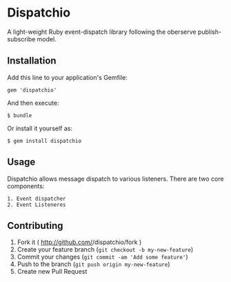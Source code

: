 # Dispatchio

A light-weight Ruby event-dispatch library following the oberserve publish-subscribe model.

## Installation

Add this line to your application's Gemfile:

    gem 'dispatchio'

And then execute:

    $ bundle

Or install it yourself as:

    $ gem install dispatchio

## Usage

Dispatchio allows message dispatch to various listeners.  There are two core components:

	1. Event dispatcher
	2. Event Listeneres

## Contributing

1. Fork it ( http://github.com/<my-github-username>/dispatchio/fork )
2. Create your feature branch (`git checkout -b my-new-feature`)
3. Commit your changes (`git commit -am 'Add some feature'`)
4. Push to the branch (`git push origin my-new-feature`)
5. Create new Pull Request
